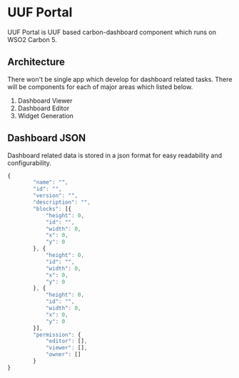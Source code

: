# UUF Portal

UUF Portal is UUF based carbon-dashboard component which runs on WSO2 Carbon 5. 

## Architecture

There won't be single app which develop for dashboard related tasks. There will be components for each of major areas which listed below.

1. Dashboard Viewer
2. Dashboard Editor
3. Widget Generation

## Dashboard JSON

Dashboard related data is stored in a json format for easy readability and configurability.
```javascript
{
        "name": "",
        "id": "",
        "version": "",
        "description": "",
        "blocks": [{
            "height": 0,
            "id": "",
            "width": 0,
            "x": 0,
            "y": 0
        }, {
            "height": 0,
            "id": "",
            "width": 0,
            "x": 0,
            "y": 0
        }, {
            "height": 0,
            "id": "",
            "width": 0,
            "x": 0,
            "y": 0
        }],
        "permission": {
            "editor": [],
            "viewer": [],
            "owner": []
        }
}
```